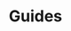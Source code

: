 ---
title: Guides
weight: 10
menu:
  main:
    name: Guides
    identifier: guides
    weight: 2   
---